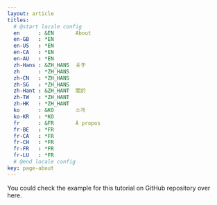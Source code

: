 ```yaml
---
layout: article
titles:
  # @start locale config
  en      : &EN       About
  en-GB   : *EN
  en-US   : *EN
  en-CA   : *EN
  en-AU   : *EN
  zh-Hans : &ZH_HANS  关于
  zh      : *ZH_HANS
  zh-CN   : *ZH_HANS
  zh-SG   : *ZH_HANS
  zh-Hant : &ZH_HANT  關於
  zh-TW   : *ZH_HANT
  zh-HK   : *ZH_HANT
  ko      : &KO       소개
  ko-KR   : *KO
  fr      : &FR       À propos
  fr-BE   : *FR
  fr-CA   : *FR
  fr-CH   : *FR
  fr-FR   : *FR
  fr-LU   : *FR
  # @end locale config
key: page-about
---
```


You could check the example for this tutorial on GitHub repository over here.
